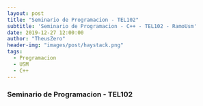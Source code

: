 ```yaml
---
layout: post
title: "Seminario de Programacion - TEL102"
subtitle: 'Seminario de Programacion - C++ - TEL102 - RamoUsm'
date: 2019-12-27 12:00:00
author: "TheusZero"
header-img: "images/post/haystack.png"
tags:
  - Programacion
  - USM
  - C++
---
```


### Seminario de Programacion - TEL102


